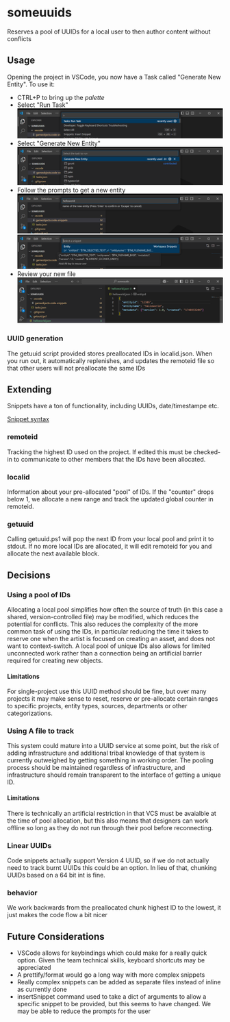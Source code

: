 # someuuids

Reserves a pool of UUIDs for a local user to then author content without conflicts

## Usage

Opening the project in VSCode, you now have a Task called "Generate New Entity". To use it:

- CTRL+P to bring up the _palette_
- Select "Run Task"
  ![Run Task from Palette](/screenshots/runtask.png?raw=true "Running a 'Task'")
- Select "Generate New Entity"
  ![Select Generate New Entity](/screenshots/generatenewentity.png?raw=true "Select the Task")
- Follow the prompts to get a new entity
  ![Name your entity](/screenshots/nameentity.png?raw=true "Name the entity using the prompt")
  ![Select the snippet to prefill](/screenshots/selectsnippet.png?raw=true "Select Entity Snippet")
- Review your new file
  ![Review and continue to edit the Entity](/screenshots/reviewchange.png?raw=true "Review the results")

### UUID generation

The getuuid script provided stores preallocated IDs in localid.json. When you run out, it automatically replenishes, and updates the remoteid file so that other users will not preallocate the same IDs

## Extending

Snippets have a ton of functionality, including UUIDs, date/timestampe etc.

[Snippet syntax](https://manual.macromates.com/en/snippets)

### remoteid

Tracking the highest ID used on the project. If edited this must be checked-in to communicate to other members that the IDs have been allocated.

### localid

Information about your pre-allocated "pool" of IDs. If the "counter" drops below 1, we allocate a new range and track the updated global counter in remoteid.

### getuuid

Calling getuuid.ps1 will pop the next ID from your local pool and print it to stdout. If no more local IDs are allocated, it will edit remoteid for you and allocate the next available block.

## Decisions

### Using a pool of IDs

Allocating a local pool simplifies how often the source of truth (in this case a shared, version-controlled file) may be modified, which reduces the potential for conflicts. This also reduces the complexity of the more common task of using the IDs, in particular reducing the time it takes to reserve one when the artist is focused on creating an asset, and does not want to context-switch. A local pool of unique IDs also allows for limited unconnected work rather than a connection being an artificial barrier required for creating new objects.

#### Limitations

For single-project use this UUID method should be fine, but over many projects it may make sense to reset, reserve or pre-allocate certain ranges to specific projects, entity types, sources, departments or other categorizations.

### Using A file to track

This system could mature into a UUID service at some point, but the risk of adding infrastructure and additional tribal knowledge of that system is currently outweighed by getting something in working order. The pooling process should be maintained regardless of infrastructure, and infrastructure should remain transparent to the interface of getting a unique ID.

#### Limitations

There is technically an artificial restriction in that VCS must be avaialble at the time of pool allocation, but this also means that designers can work offline so long as they do not run through their pool before reconnecting.

### Linear UUIDs

Code snippets actually support Version 4 UUID, so if we do not actually need to track burnt UUIDs this could be an option. In lieu of that, chunking UUIDs based on a 64 bit int is fine.

### behavior

We work backwards from the preallocated chunk highest ID to the lowest, it just makes the code flow a bit nicer

## Future Considerations

- VSCode allows for keybindings which could make for a really quick option. Given the team technical skills, keyboard shortcuts may be appreciated
- A prettify/format would go a long way with more complex snippets
- Really complex snippets can be added as separate files instead of inline as currently done
- insertSnippet command used to take a dict of arguments to allow a specific snippet to be provided, but this seems to have changed. We may be able to reduce the prompts for the user
